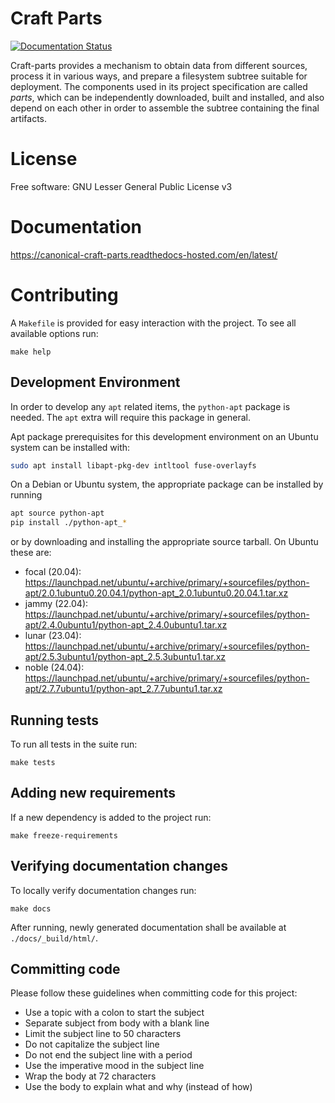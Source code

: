 # Craft Parts

[![Documentation Status](https://readthedocs.com/projects/canonical-craft-parts/badge/?version=latest)](https://canonical-craft-parts.readthedocs-hosted.com/en/latest/?badge=latest)

Craft-parts provides a mechanism to obtain data from different sources,
process it in various ways, and prepare a filesystem subtree suitable for
deployment. The components used in its project specification are called
*parts*, which can be independently downloaded, built and installed, and
also depend on each other in order to assemble the subtree containing the
final artifacts.


# License

Free software: GNU Lesser General Public License v3


# Documentation

https://canonical-craft-parts.readthedocs-hosted.com/en/latest/

# Contributing

A `Makefile` is provided for easy interaction with the project. To see
all available options run:

```
make help
```

## Development Environment

In order to develop any `apt` related items, the `python-apt` package is needed.
The `apt` extra will require this package in general.

Apt package prerequisites for this development environment on an Ubuntu system can be installed with:

```bash
sudo apt install libapt-pkg-dev intltool fuse-overlayfs
```

On a Debian or Ubuntu system, the appropriate package can be installed by running

```bash
apt source python-apt
pip install ./python-apt_*
```

or by downloading and installing the appropriate source tarball. On Ubuntu these are:

* focal (20.04): https://launchpad.net/ubuntu/+archive/primary/+sourcefiles/python-apt/2.0.1ubuntu0.20.04.1/python-apt_2.0.1ubuntu0.20.04.1.tar.xz
* jammy (22.04): https://launchpad.net/ubuntu/+archive/primary/+sourcefiles/python-apt/2.4.0ubuntu1/python-apt_2.4.0ubuntu1.tar.xz
* lunar (23.04): https://launchpad.net/ubuntu/+archive/primary/+sourcefiles/python-apt/2.5.3ubuntu1/python-apt_2.5.3ubuntu1.tar.xz
* noble (24.04): https://launchpad.net/ubuntu/+archive/primary/+sourcefiles/python-apt/2.7.7ubuntu1/python-apt_2.7.7ubuntu1.tar.xz

## Running tests

To run all tests in the suite run:

```
make tests
```

## Adding new requirements

If a new dependency is added to the project run:

```
make freeze-requirements
```

## Verifying documentation changes

To locally verify documentation changes run:

```
make docs
```

After running, newly generated documentation shall be available at
`./docs/_build/html/`.


## Committing code

Please follow these guidelines when committing code for this project:

- Use a topic with a colon to start the subject
- Separate subject from body with a blank line
- Limit the subject line to 50 characters
- Do not capitalize the subject line
- Do not end the subject line with a period
- Use the imperative mood in the subject line
- Wrap the body at 72 characters
- Use the body to explain what and why (instead of how)
